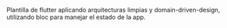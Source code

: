 Plantilla de flutter aplicando arquitecturas limpias y domain-driven-design, utilizando bloc para manejar el estado de la app.
